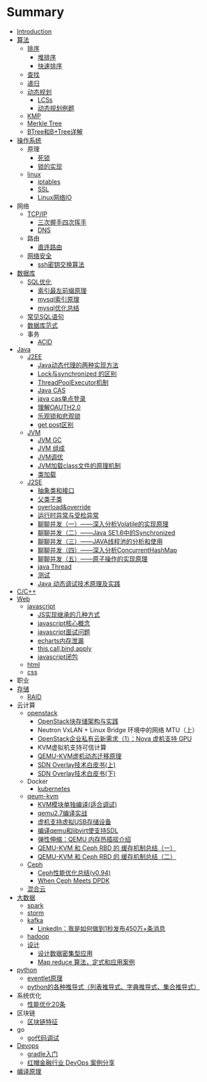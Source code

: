 # Summary

* [Introduction](README.md)
* [算法](suan-fa.md)
  * [排序](suan-fa/pai-xu.md)
    * [堆排序](suan-fa/pai-xu/dui-pai-xu.md)
    * [快速排序](suan-fa/pai-xu/kuai-su-pai-xu.md)
  * [查找](suan-fa/cha-zhao.md)
  * [递归](suan-fa/di-gui.md)
  * [动态规划](suan-fa/dong-tai-gui-hua.md)
    * [LCSs](suan-fa/lcss.md)
    * [动态规划例题](suan-fa/dong-tai-gui-hua-li-ti.md)
  * [KMP](suan-fa/kmp.md)
  * [Merkle Tree](suan-fa/merkle-tree.md)
  * [BTree和B+Tree详解](suan-fa/bshu.md)
* [操作系统](cao-zuo-xi-tong.md)
  * 原理
    * [死锁](cao-zuo-xi-tong/si-suo.md)
    * [锁的实现](cao-zuo-xi-tong/suo-de-shi-xian.md)
  * [linux](cao-zuo-xi-tong/linux.md)
    * [iptables](cao-zuo-xi-tong/linux/iptables.md)
    * [SSL](cao-zuo-xi-tong/linux/ssl.md)
    * [Linux网络IO](cao-zuo-xi-tong/linux/linuxwang-luo-io.md)
* 网络
  * [TCP/IP](tcpip.md)
    * [三次握手四次挥手](tcpip/san-ci-wo-shou-si-ci-hui-shou.md)
    * [DNS](tcpip/dns.md)
  * 路由
    * [直连路由](zhi-lian-lu-you.md)
  * [网络安全](wang-luo-an-quan.md)
    * [ssh密钥交换算法](sshmi-yao-jiao-huan-suan-fa.md)
* [数据库](shu-ju-ku.md)
  * [SQL优化](sqlyou-hua.md)
    * [索引最左前缀原理](sqlyou-hua/suo-yin-zui-zuo-qian-zhui-yuan-li.md)
    * [mysql索引原理](sqlyou-hua/mysqlsuo-yin-yuan-li.md)
    * [mysql优化总结](sqlyou-hua/mysqlyou-hua-zong-jie.md)
  * [常见SQL语句](chang-jian-sql-yu-ju.md)
  * [数据库范式](shu-ju-ku-fan-shi.md)
  * 事务
    * [ACID](acid.md)
* [Java](java.md)
  * [J2EE](java/j2ee.md)
    * [Java动态代理的两种实现方法](java/j2ee/javadong-tai-dai-li-de-liang-zhong-shi-xian-fang-fa.md)
    * [Lock与synchronized 的区别](java/j2ee/lockyu-synchronized-de-qu-bie.md)
    * [ThreadPoolExecutor机制](java/j2ee/threadpoolexecutorji-zhi.md)
    * [Java CAS](java/j2ee/java.md)
    * [java cas单点登录](java/j2ee/java-casdan-dian-deng-lu.md)
    * [理解OAUTH2.0](java/j2ee/li-jie-oauth2-0.md)
    * [乐观锁和悲观锁](java/j2ee/le-guan-suo-he-bei-guan-suo.md)
    * [get post区别](java/j2ee/get-postqu-bie.md)
  * [JVM](java/jvm.md)
    * [JVM GC](java/jvm-gc.md)
    * [JVM 组成](java/jvm-zu-cheng.md)
    * [JVM调优](java/jvmdiao-you.md)
    * [JVM加载class文件的原理机制](java/jvmjia-zai-class-wen-jian-de-yuan-li-ji-zhi.md)
    * [类加载](java/lei-jia-zai.md)
  * [J2SE](java/j2se.md)
    * [抽象类和接口](java/chou-xiang-lei-he-jie-kou.md)
    * [父类子类](java/fu-lei-zi-lei.md)
    * [overload&override](java/overloadandoverride.md)
    * [运行时异常与受检异常](java/yun-xing-shi-yi-chang-yu-shou-jian-yi-chang.md)
    * [聊聊并发（一）——深入分析Volatile的实现原理](java/shen-ru-fen-xi-volatile-de-shi-xian-yuan-li.md)
    * [聊聊并发（二）——Java SE1.6中的Synchronized](java/liao-liao-bing-fa-ff08-er-ff09-2014-2014-java-se1-6-zhong-de-synchronized.md)
    * [聊聊并发（三）——JAVA线程池的分析和使用](java/liao-liao-bing-fa-ff08-san-ff09-2014-2014-java-xian-cheng-chi-de-fen-xi-he-shi-yong.md)
    * [聊聊并发（四）——深入分析ConcurrentHashMap](java/liao-liao-bing-fa-ff08-si-ff09-2014-2014-shen-ru-fen-xi-concurrenthashmap.md)
    * [聊聊并发（五）——原子操作的实现原理](java/liao-liao-bing-fa-ff08-wu-ff09-2014-2014-yuan-zi-cao-zuo-de-shi-xian-yuan-li.md)
    * [java Thread](java/java-thread.md)
    * [测试](java/ce-shi.md)
    * [Java 动态调试技术原理及实践](java/java-dong-tai-diao-shi-ji-zhu-yuan-li-ji-shi-jian.md)
* [C/C++](cc++.md)
* [Web](web.md)
  * [javascript](web/javascript.md)
    * [JS实现继承的几种方式](web/javascript/jsshi-xian-ji-cheng-de-ji-zhong-fang-shi.md)
    * [javascript核心概念](web/javascript/javascripthe-xin-gai-nian.md)
    * [javascript面试问题](web/javascript/javascriptmian-shi-wen-ti.md)
    * [echarts内存泄漏](web/javascript/echartsnei-cun-xie-lou.md)
    * [this,call,bind,apply](web/javascript/thiscallbindapply.md)
    * [javascript闭包](web/javascript/javascriptbi-bao.md)
  * [html](web/html.md)
  * [css](web/css.md)
* 职业
* [存储](cun-chu.md)
  * [RAID](cun-chu/raid.md)
* 云计算
  * [openstack](openstack.md)
    * [OpenStack块存储架构与实践](openstack/openstackkuai-cun-chu-jia-gou-yu-shi-jian.md)
    * Neutron VxLAN + Linux Bridge 环境中的网络 MTU（上）
    * [OpenStack企业私有云新需求（1）：Nova 虚机支持 GPU](openstack/openstackqi-ye-si-you-yun-xin-xu-qiu-ff08-1-nova-xu-ji-zhi-chi-gpu.md)
    * KVM虚拟机支持可信计算
    * [QEMU-KVM虚机动态迁移原理](openstack/qemu-kvmxu-ji-dong-tai-qian-yi-yuan-li.md)
    * [SDN Overlay技术白皮书\(上\)](openstack/sdn-overlayji-zhu-bai-pi-4e6628-4e0a29.md)
    * [SDN Overlay技术白皮书\(下\)](openstack/sdn-overlayji-zhu-bai-pi-4e6628-4e0b29.md)
  * Docker
    * [kubernetes](kubernetes.md)
  * [qeum-kvm](qeum-kvm.md)
    * [KVM模块单独编译\(适合调试\)](qeum-kvm/kvmmo-kuai-dan-du-bian-8bd128-shi-he-diao-8bd529.md)
    * [qemu2.7编译实战](qeum-kvm/qemu27bian-yi-shi-zhan.md)
    * [虚机支持虚拟USB存储设备](qeum-kvm/xu-ji-zhi-chi-xu-ni-usb-cun-chu-she-bei.md)
    * [编译qemu和libvirt使支持SDL](qeum-kvm/bian-yi-qemu-he-libvirt-shi-zhi-chi-sdl.md)
    * [弹性伸缩：QEMU 内存热插拔介绍](qeum-kvm/dan-xing-shen-suo-ff1a-qemu-nei-cun-re-cha-ba-jie-shao.md)
    * [QEMU-KVM 和 Ceph RBD 的 缓存机制总结（一）](qeum-kvm/qemu-kvm-he-ceph-rbd-de-huan-cun-ji-zhi-zong-jie-ff08-yi-ff09.md)
    * [QEMU-KVM 和 Ceph RBD 的 缓存机制总结（二）](qeum-kvm/qemu-kvm-he-ceph-rbd-de-huan-cun-ji-zhi-zong-jie-ff08-er-ff09.md)
  * [Ceph](ceph.md)
    * [Ceph性能优化总结\(v0.94\)](ceph/cephxing-neng-you-hua-zong-7ed328-v0-94.md)
    * [When Ceph Meets DPDK](ceph/when-ceph-meets-dpdk.md)
  * [混合云](hun-he-yun.md)
* [大数据](da-shu-ju.md)
  * [spark](da-shu-ju/spark.md)
  * [storm](da-shu-ju/storm.md)
  * [kafka](da-shu-ju/kafka.md)
    * [LinkedIn：我是如何做到1秒发布450万+条消息](da-shu-ju/kafka/linkedinff1a-wo-shi-ru-he-zuo-dao-1-miao-fa-bu-450-4e07+-tiao-xiao-xi.md)
  * [hadoop](da-shu-ju/hadoop.md)
  * [设计](da-shu-ju/she-ji.md)
    * [设计数据密集型应用](da-shu-ju/she-ji/she-ji-shu-ju-mi-ji-xing-ying-yong.md)
    * [Map reduce 算法，定式和应用案例](da-shu-ju/she-ji/map-reduce-suan-fa-ff0c-ding-shi-he-ying-yong-an-li.md)
* [python](python.md)
  * [eventlet原理](python/eventletyuan-li.md)
  * [python的各种推导式（列表推导式、字典推导式、集合推导式）](python/pythonde-ge-zhong-tui-dao-shi-ff08-lie-biao-tui-dao-shi-3001-zi-dian-tui-dao-shi-3001-ji-he-tui-dao-shi-ff09.md)
* 系统优化
  * [性能优化20条](xing-neng-you-hua-20-tiao.md)
* 区块链
  * [区块链特征](qu-kuai-lian-te-zheng.md)
* go
  * [go代码调试](godai-ma-diao-shi.md)
* [Devops](devops.md)
  * [gradle入门](gradleru-men.md)
  * [红帽金融行业 DevOps 案例分享](hong-mao-jin-rong-xing-ye-devops-an-li-fen-xiang.md)
* [编译原理](bian-yi-yuan-li.md)

